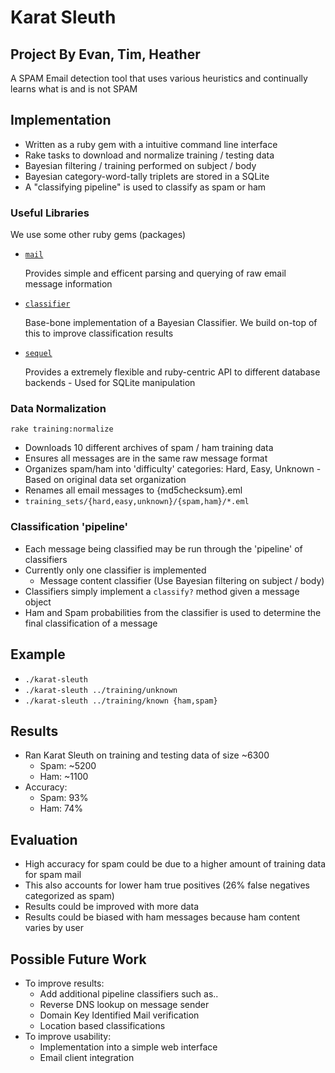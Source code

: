 # Karat Sleuth
## Project By Evan, Tim, Heather


A SPAM Email detection tool that uses various heuristics and continually learns
what is and is not SPAM


## Implementation

 * Written as a ruby gem with a intuitive command line interface
 * Rake tasks to download and normalize training / testing data
 * Bayesian filtering / training performed on subject / body
 * Bayesian category-word-tally triplets are stored in a SQLite
 * A "classifying pipeline" is used to classify as spam or ham


### Useful Libraries

We use some other ruby gems (packages)

 * [`mail`](https://github.com/mikel/mail)

   Provides simple and efficent parsing and querying of raw email message
   information

 * [`classifier`](https://github.com/cardmagic/classifier)

   Base-bone implementation of a Bayesian Classifier. We build on-top of this to
   improve classification results

 * [`sequel`](https://github.com/jeremyevans/sequel)

   Provides a extremely flexible and ruby-centric API to different database
   backends - Used for SQLite manipulation


### Data Normalization

`rake training:normalize`

 * Downloads 10 different archives of spam / ham training data
 * Ensures all messages are in the same raw message format
 * Organizes spam/ham into 'difficulty' categories: Hard, Easy, Unknown -
   Based on original data set organization
 * Renames all email messages to {md5checksum}.eml
 * `training_sets/{hard,easy,unknown}/{spam,ham}/*.eml`


### Classification 'pipeline'

 * Each message being classified may be run through the 'pipeline' of classifiers
 * Currently only one classifier is implemented
   * Message content classifier (Use Bayesian filtering on subject / body)
 * Classifiers simply implement a `classify?` method given a message object
 * Ham and Spam probabilities from the classifier is used to determine the final
   classification of a message


## Example

 * `./karat-sleuth`
 * `./karat-sleuth ../training/unknown`
 * `./karat-sleuth ../training/known {ham,spam}`


## Results

 * Ran Karat Sleuth on training and testing data of size ~6300
   * Spam: ~5200
   * Ham:  ~1100
 * Accuracy:
   * Spam: 93%
   * Ham:  74%


## Evaluation

 * High accuracy for spam could be due to a higher amount of training data for
 spam mail
 * This also accounts for lower ham true positives (26% false negatives categorized as spam)
 * Results could be improved with more data
 * Results could be biased with ham messages because ham content varies by user


## Possible Future Work

 * To improve results:
   * Add additional pipeline classifiers such as..
   * Reverse DNS lookup on message sender
   * Domain Key Identified Mail verification
   * Location based classifications
 * To improve usability:
   * Implementation into a simple web interface
   * Email client integration

